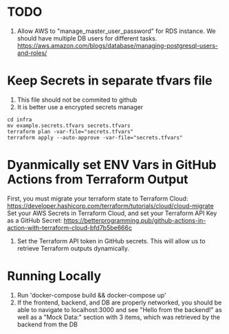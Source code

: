 # TODO
1. Allow AWS to "manage_master_user_password" for RDS instance. We should have multiple DB users for different tasks. https://aws.amazon.com/blogs/database/managing-postgresql-users-and-roles/


# Keep Secrets in separate tfvars file 
1. This file should not be commited to github
2. It is better use a encrypted secrets manager

```
cd infra
mv example.secrets.tfvars secrets.tfvars
terraform plan -var-file="secrets.tfvars"
terraform apply --auto-approve -var-file="secrets.tfvars"
```

# Dyanmically set ENV Vars in GitHub Actions from Terraform Output
First, you must migrate your terraform state to Terraform Cloud: https://developer.hashicorp.com/terraform/tutorials/cloud/cloud-migrate
Set your AWS Secrets in Terraform Cloud, and set your Terraform API Key as a GitHub Secret: https://betterprogramming.pub/github-actions-in-action-with-terraform-cloud-bfd7b5be666c

1. Set the Terraform API token in GitHub secrets. This will allow us to retrieve Terraform outputs dynamically.

# Running Locally
1. Run 'docker-compose build && docker-compose up' 
2. If the frontend, backend, and DB are properly networked, you should be able to navigate to localhost:3000 and see "Hello from the backend!" as well as a "Mock Data:" section with 3 items, which was retrieved by the backend from the DB
